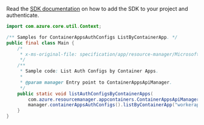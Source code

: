 Read the [SDK documentation](https://github.com/Azure/azure-sdk-for-java/blob/azure-resourcemanager-appcontainers_1.0.0-beta.3/sdk/appcontainers/azure-resourcemanager-appcontainers/README.md) on how to add the SDK to your project and authenticate.

```java
import com.azure.core.util.Context;

/** Samples for ContainerAppsAuthConfigs ListByContainerApp. */
public final class Main {
    /*
     * x-ms-original-file: specification/app/resource-manager/Microsoft.App/stable/2022-03-01/examples/AuthConfigs_ListByContainer.json
     */
    /**
     * Sample code: List Auth Configs by Container Apps.
     *
     * @param manager Entry point to ContainerAppsApiManager.
     */
    public static void listAuthConfigsByContainerApps(
        com.azure.resourcemanager.appcontainers.ContainerAppsApiManager manager) {
        manager.containerAppsAuthConfigs().listByContainerApp("workerapps-rg-xj", "testcanadacentral", Context.NONE);
    }
}
```
